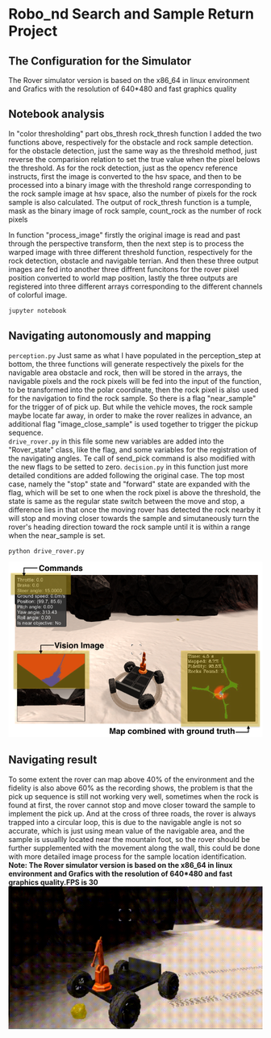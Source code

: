 
# Robo_nd Search and Sample Return Project


## The Configuration for the Simulator

The Rover simulator version is based on the x86_64 in linux environment and Grafics with the resolution of 640*480 and fast graphics quality

## Notebook analysis
In "color thresholding" part 
obs_thresh rock_thresh function
I added the two functions above, respectively for the obstacle and rock sample detection.
for the obstacle detection, just the same way as the threshold method, just reverse the comparision relation to set the true value when the pixel belows the threshold.
As for the rock detection, just as the  opencv reference instructs, first the image is converted to the hsv space, and then to be processed into a binary image with the threshold range corresponding to the rock sample image at hsv space, also the number of pixels for the rock sample is also calculated. The output of rock_thresh function is a tumple, mask as the binary image of rock sample, count_rock as the number of rock pixels

In function "process_image"
firstly the original image is read and past through the perspective transform, then the next step is to process the warped image with three different threshold function, respectively for the rock detection, obstacle and navigable terrian. And then these three output images are fed into another three diffrent funcitons for the rover pixel position converted to world map position, lastly the three outputs are registered into three different arrays corresponding to the different channels of colorful image.

```sh
jupyter notebook
```



## Navigating autonomously and mapping
`perception.py` Just same as what I have populated in the perception_step at bottom, the three functions will generate respectively the pixels for the navigable area obstacle and rock, then will be stored in the arrays, the navigable pixels and the rock pixels will be fed into the input of the function, to be transformed into the polar coordinate, then the rock pixel is also used for the navigation to find the rock sample. So there is a flag "near_sample" for the trigger of of pick up. But while the vehicle moves, the rock sample maybe locate far away, in order to make the rover realizes in advance, an additional flag "image_close_sample" is used together to trigger the pickup sequence.   
`drive_rover.py` in this file some new variables are added into the "Rover_state" class, like the flag, and some  variables  for the registration of the navigating angles.
Te call of send_pick command is also modified with the new flags to be setted to zero. 
`decision.py` in this function just more detailed conditions are added following the original case. The top most case, namely the "stop" state and "forward" state are expanded with the flag, which will be set to one when the rock pixel is above the threshold, the state is same as the regular state switch between the move and stop, a difference lies in that once the moving rover has detected the rock nearby it will stop and moving closer towards the sample and simutaneously turn the rover's heading direction toward the rock sample until it is within a range when the near_sample is set. 

```sh
python drive_rover.py
```  
![Errors between FK and IK is analysed](screen-shot-rover.png)

## Navigating result
To some extent the rover can map above 40% of the environment and the fidelity is also above 60% as the recording shows, the problem is that the pick up sequence is still not working very well, sometimes when the rock is found at first, the rover cannot stop and move closer toward the sample to implement the pick up. And at the cross of three roads, the rover is always trapped into a circular loop, this is due to the navigable angle is not so accurate,  which is just using mean value of the navigable area, and the sample is usuallly located near the mountain foot, so the rover should be further supplemented with the movement along the wall, this could be done with more detailed image process for the sample location identification. 
**Note: The Rover simulator version is based on the x86_64 in linux environment and Grafics with the resolution of 640*480 and fast graphics quality.FPS is 30**
![Errors between FK and IK is analysed](rock-pickup2.gif)



